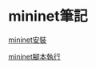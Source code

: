 # mininet筆記
[mininet安裝](https://github.com/110610531/Mininet_note/blob/main/1-mininet%E5%AE%89%E8%A3%9D.md)

[mininet腳本執行](https://github.com/110610531/Mininet_note/blob/main/3-mininet%E8%85%B3%E6%9C%AC%E5%9F%B7%E8%A1%8C.md)
